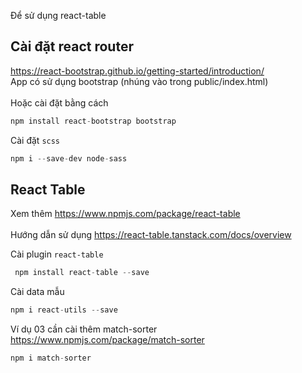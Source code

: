 Để sử dụng react-table <br>

## Cài đặt react router
https://react-bootstrap.github.io/getting-started/introduction/ <br>
App có sử dụng bootstrap (nhúng vào trong public/index.html)<br><br>
Hoặc cài đặt bằng cách 
```js
npm install react-bootstrap bootstrap
```

Cài đặt `scss`
```js
npm i --save-dev node-sass
```

## React Table
Xem thêm https://www.npmjs.com/package/react-table <br><br>
Hướng dẫn sử dụng https://react-table.tanstack.com/docs/overview <br>

Cài plugin `react-table`
```js
 npm install react-table --save
```

Cài data mẫu
```js
npm i react-utils --save
```

Ví dụ 03 cần cài thêm match-sorter <br>
https://www.npmjs.com/package/match-sorter

```js
npm i match-sorter
```